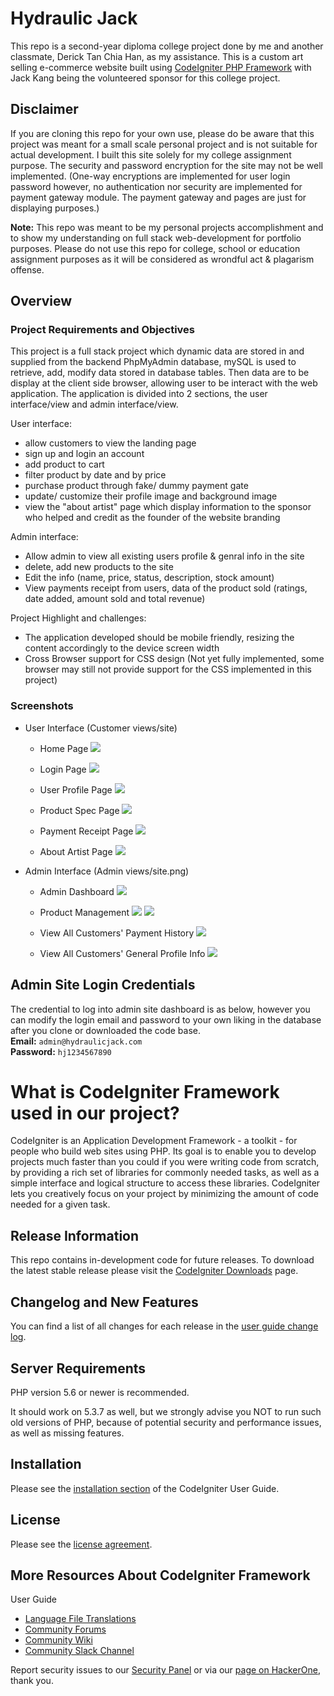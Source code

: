 # Hydraulic Jack

This repo is a second-year diploma college project done by me and another classmate, Derick Tan Chia Han, as my assistance. This is a custom art selling e-commerce website built using [CodeIgniter PHP Framework](https://codeigniter.com/) with Jack Kang being the volunteered sponsor for this college project.

## Disclaimer

If you are cloning this repo for your own use, please do be aware that this project was meant for a small scale personal project and is not suitable for actual development. I built this site solely for my college assignment purpose. The security and password encryption for the site may not be well implemented. (One-way encryptions are implemented for user login password however, no authentication nor security are implemented for payment gateway module. The payment gateway and pages are just for displaying purposes.)

**Note:** This repo was meant to be my personal projects accomplishment and to show my understanding on full stack web-development for portfolio purposes. Please do not use this repo for college, school or education assignment purposes as it will be considered as wrondful act & plagarism offense.

## Overview

### Project Requirements and Objectives

This project is a full stack project which dynamic data are stored in and supplied from the backend PhpMyAdmin database, mySQL is used to retrieve, add, modify data stored in database tables. Then data are to be display at the client side browser, allowing user to be interact with the web application. The application is divided into 2 sections, the user interface/view and admin interface/view.

User interface:

- allow customers to view the landing page
- sign up and login an account
- add product to cart
- filter product by date and by price
- purchase product through fake/ dummy payment gate
- update/ customize their profile image and background image
- view the "about artist" page which display information to the sponsor who helped and credit as the founder of the website branding

Admin interface:

- Allow admin to view all existing users profile & genral info in the site
- delete, add new products to the site
- Edit the info (name, price, status, description, stock amount)
- View payments receipt from users, data of the product sold (ratings, date added, amount sold and total revenue)

Project Highlight and challenges:

- The application developed should be mobile friendly, resizing the content accordingly to the device screen width
- Cross Browser support for CSS design (Not yet fully implemented, some browser may still not provide support for the CSS implemented in this project)

### Screenshots

- User Interface (Customer views/site)

  - Home Page
    ![](assets/git-screenshots/user-1.png)

  - Login Page
    ![](assets/git-screenshots/user-login.png)

  - User Profile Page
    ![](assets/git-screenshots/user-4.png)

  - Product Spec Page
    ![](assets/git-screenshots/user-3.png)

  - Payment Receipt Page
    ![](assets/git-screenshots/user-6.png)

  - About Artist Page
    ![](assets/git-screenshots/user-artist.png)

- Admin Interface (Admin views/site.png)

  - Admin Dashboard
    ![](assets/git-screenshots/admin-1.png)

  - Product Management
    ![](assets/git-screenshots/admin-2.png)
    ![](assets/git-screenshots/admin-3.png)

  - View All Customers' Payment History
    ![](assets/git-screenshots/admin-4.png)

  - View All Customers' General Profile Info
    ![](assets/git-screenshots/admin-5.png)
		
## Admin Site Login Credentials
The credential to log into admin site dashboard is as below, however you can modify the login email and password to your own liking in the database after you clone or downloaded the code base.    
**Email:** ```admin@hydraulicjack.com``` <br/>
**Password:** ```hj1234567890```

# What is CodeIgniter Framework used in our project?

CodeIgniter is an Application Development Framework - a toolkit - for people who build web sites using PHP. Its goal is to enable you to develop projects much faster than you could if you were writing code from scratch, by providing a rich set of libraries for commonly needed tasks, as well as a simple interface and logical structure to access these libraries. CodeIgniter lets you creatively focus on your project by minimizing the amount of code needed for a given task.

## Release Information

This repo contains in-development code for future releases. To download the latest stable release please visit the [CodeIgniter Downloads](https://codeigniter.com/download) page.

## Changelog and New Features

You can find a list of all changes for each release in the [user guide change log](https://github.com/bcit-ci/CodeIgniter/blob/develop/user_guide_src/source/changelog.rst).

## Server Requirements

PHP version 5.6 or newer is recommended.

It should work on 5.3.7 as well, but we strongly advise you NOT to run such old versions of PHP, because of potential security and performance issues, as well as missing features.

## Installation

Please see the [installation section](https://codeigniter.com/user_guide/installation/index.html) of the CodeIgniter User Guide.

## License

Please see the [license agreement](https://github.com/bcit-ci/CodeIgniter/blob/develop/user_guide_src/source/license.rst).

## More Resources About CodeIgniter Framework

User Guide

- [Language File Translations](https://codeigniter.com/docs)
- [Community Forums](https://github.com/bcit-ci/codeigniter3-translations)
- [Community Wiki](https://forum.codeigniter.com/)
- [Community Slack Channel](https://github.com/bcit-ci/CodeIgniter/wiki)

Report security issues to our [Security Panel](security@codeigniter.com) or via our [page on HackerOne](https://hackerone.com/codeigniter?type=team), thank you.
